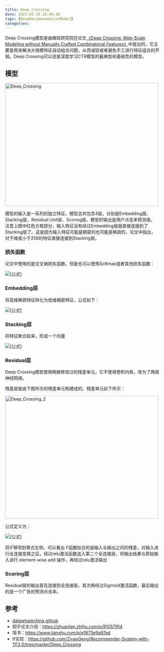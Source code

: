 ```yaml
---
title: Deep Crossing
date: 2021-03-16 20:49:38
tags: [DeepRecommendationModel]
categories:
---
```


Deep Crossing模型是由微软研究院在论文[《Deep Crossing: Web-Scale Modeling without Manually Crafted Combinatorial Features》](https://www.kdd.org/kdd2016/papers/files/adf0975-shanA.pdf)中提出的，它主要是用来解决大规模特征自动组合问题，从而减轻或者避免手工进行特征组合的开销。Deep Crossing可以说是深度学习CTR模型的最典型和基础性的模型。

## 模型

 <img src="/images/Deep_Crossing_1.jpg" width = "500" height = "400" alt="Deep_Crossing" align=center/>

模型的输入是一系列的独立特征，模型总共包含4层，分别是Embedding层、Stacking层、Residual Unit层、Scoring层，模型的输出是用户点击率预测值。
注意上图中红色方框部分，输入特征没有经过Embedding层就直接连接到了Stacking层了。这是因为输入特征可能是稠密的也可能是稀疏的，论文中指出，对于维度小于256的特征直接连接到Stacking层。



### 损失函数

论文中使用的是交叉熵损失函数，但是也可以使用Softmax或者其他损失函数：

![[公式]](https://www.zhihu.com/equation?tex=logloss%3D-%5Cfrac%7B1%7D%7BN%7D%5Csum_%7Bi%3D1%7D%5E%7BN%7D%28y_ilog%28p_i%29%2B%281-y_i%29log%281-p_i%29%29)



### Embedding层

将高维稀疏特征转化为低维稠密特征，公式如下：

![[公式]](https://www.zhihu.com/equation?tex=X_j%5EO%3Dmax%280%2CW_jX_j%5EI%2Bb_j%29)

### Stacking层

将特征聚合起来，形成一个向量

![[公式]](https://www.zhihu.com/equation?tex=X%5EO%3D%5BX_0%5EO%2CX_1%5EO%2C%5Cdots%2CX_K%5EO%5D)

### Residual层

Deep Crossing模型使用稍微修改过的残差单元，它不使用卷积内核，改为了两层神经网络。

残差层是由下图所示的残差单元构建成的。残差单元如下所示：

<img src="/images/Deep_Crossing_2.jpg" width = "500" height = "400" alt="Deep_Crossing_2" align=center/>

公式定义为：

![[公式]](https://www.zhihu.com/equation?tex=X%5EO%3DF%28X%5EI%2C%5C%7BW_0%2CW_1%5C%7D%2C%5C%7Bb_0%2Cb_1%5C%7D%29%2BX%5EI)

将X<sup>I</sup>移项到等式左侧，可以看出 F函数拟合的是输入与输出之间的残差。对输入进行全连接变换之后，经过relu激活函数送入第二个全连接层，将输出结果与原始输入进行 element-wise add 操作，再经过relu激活输出

### Scoring层

Residual层的输出首先连接到全连接层，其次再经过Sigmoid激活函数，最后输出的是一个广告的预测点击率。



## 参考

- [datawhalechina github](https://github.com/datawhalechina/team-learning-rs/blob/master/DeepRecommendationModel/DeepCrossing.md)
- 知乎论文介绍：https://zhuanlan.zhihu.com/p/91057914
- 简书：https://www.jianshu.com/p/e1873e9a97ad
- tf实现：https://github.com/ZiyaoGeng/Recommender-System-with-TF2.0/tree/master/Deep_Crossing